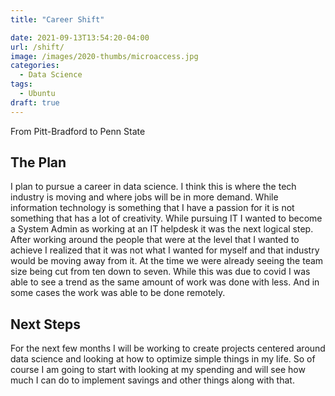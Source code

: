 ```yaml
---
title: "Career Shift"

date: 2021-09-13T13:54:20-04:00
url: /shift/
image: /images/2020-thumbs/microaccess.jpg
categories:
  - Data Science
tags:
  - Ubuntu
draft: true
---
```


From Pitt-Bradford to Penn State
<!--more-->

## The Plan

I plan to pursue a career in data science. I think this is where the tech industry is moving and where jobs will be in more demand. While information technology is something that I have a passion for it is not something that has a lot of creativity. While pursuing IT I wanted to become a System Admin as working at an IT helpdesk it was the next logical step. After working around the people that were at the level that I wanted to achieve I realized that it was not what I wanted for myself and that industry would be moving away from it. At the time we were already seeing the team size being cut from ten down to seven. While this was due to covid I was able to see a trend as the same amount of work was done with less. And in some cases the work was able to be done remotely.

## Next Steps

For the next few months I will be working to create projects centered around data science and looking at how to optimize simple things in my life. So of course I am going to start with looking at my spending and will see how much I can do to implement savings and other things along with that.


